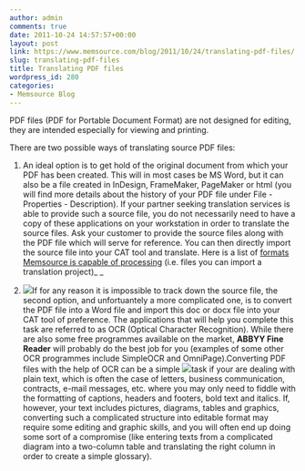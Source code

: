 ```yaml
---
author: admin
comments: true
date: 2011-10-24 14:57:57+00:00
layout: post
link: https://www.memsource.com/blog/2011/10/24/translating-pdf-files/
slug: translating-pdf-files
title: Translating PDF files
wordpress_id: 280
categories:
- Memsource Blog
---
```


PDF files (PDF for Portable Document Format) are not designed for editing, they are intended especially for viewing and printing.

There are two possible ways of translating source PDF files:<!-- more -->



 	
  1. An ideal option is to get hold of the original document from which your PDF has been created. This will in most cases be MS Word, but it can also be a file created in InDesign, FrameMaker, PageMaker or html (you will find more details about the history of your PDF file under File - Properties - Description). If your partner seeking translation services is able to provide such a source file, you do not necessarily need to have a copy of these applications on your workstation in order to translate the source files. Ask your customer to provide the source files along with the PDF file which will serve for reference. You can then directly import the source file into your CAT tool and translate. Here is a list of [formats Memsource is capable of processing](http://wiki.memsource.com/wiki/MemSource_Translation_Cloud_User_Manual#Supported_File_Formats) (i.e. files you can import a translation project)_
_

 	
  2. ![](/wp-content/uploads/2011/10/simple-150x150.jpg)If for any reason it is impossible to track down the source file, the second option, and unfortuantely a more complicated one, is to convert the PDF file into a Word file and import this doc or docx file into your CAT tool of preference. The applications that will help you complete this task are referred to as OCR (Optical Character Recognition). While there are also some free programmes available on the market, **ABBYY Fine Reader** will probably do the best job for you (examples of some other OCR programmes include SimpleOCR and OmniPage).Converting PDF files with the help of OCR can be a simple ![](/wp-content/uploads/2011/10/kompl-150x150.jpg)task if your are dealing with plain text, which is often the case of letters, business communication, contracts, e-mail messages, etc. where you may only need to fiddle with the formatting of captions, headers and footers, bold text and italics.
If, however, your text includes pictures, diagrams, tables and graphics, converting such a complicated structure into editable format may require some editing and graphic skills, and you will often end up doing some sort of a compromise (like entering texts from a complicated diagram into a two-column table and translating the right column in order to create a simple glossary).


